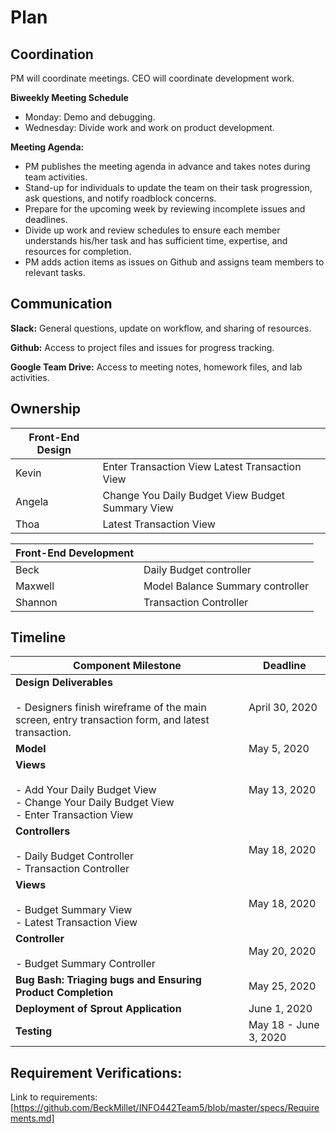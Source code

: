 # Plan
## Coordination
PM will coordinate meetings. CEO will coordinate development work. 

**Biweekly Meeting Schedule**
- Monday: Demo and debugging.
- Wednesday: Divide work and work on product development.

**Meeting Agenda:**
- PM publishes the meeting agenda in advance and takes notes during team activities.
- Stand-up for individuals to update the team on their task progression, ask questions, and notify roadblock concerns. 
- Prepare for the upcoming week by reviewing incomplete issues and deadlines.
- Divide up work and review schedules to ensure each member understands his/her task and has sufficient time, expertise, and resources for completion.
- PM adds action items as issues on Github and assigns team members to relevant tasks. 

## Communication
**Slack:** General questions, update on workflow, and sharing of resources. 

**Github:** Access to project files and issues for progress tracking. 

**Google Team Drive:** Access to meeting notes, homework files, and lab activities.

## Ownership
| Front-End Design      |                                                   |
|-----------------------|---------------------------------------------------|
| Kevin                 | Enter Transaction View  Latest Transaction View   |
| Angela                | Change You Daily Budget View  Budget Summary View |
| Thoa                  | Latest Transaction View                           |

| Front-End Development |                                                   |
|-----------------------|---------------------------------------------------|
| Beck                  | Daily Budget controller                           |
| Maxwell               | Model  Balance Summary controller                 |
| Shannon               | Transaction Controller                            |

## Timeline

| Component Milestone                                                                                                 | Deadline              |
|---------------------------------------------------------------------------------------------------------------------|-----------------------|
| **Design Deliverables**<br><br>   - Designers finish wireframe of the main screen, entry transaction form, and latest transaction. | April 30, 2020        |
| **Model**                                                                                                              | May 5, 2020           |
| **Views**<br><br>   - Add Your Daily Budget View<br>   - Change Your Daily Budget View<br>   - Enter Transaction View                          | May 13, 2020          |
| **Controllers**<br><br>  - Daily Budget Controller<br>   - Transaction Controller                                                        | May 18, 2020          |
| **Views**<br><br> - Budget Summary View<br> - Latest Transaction View                                                                    | May 18, 2020          |
| **Controller**<br><br>  - Budget Summary Controller                                                                              | May 20, 2020          |
| **Bug Bash: Triaging bugs and Ensuring Product Completion**                                                             | May 25, 2020          |
| **Deployment of Sprout Application**                                                                                    | June 1, 2020          |
| **Testing**                                                                                                             | May 18 - June 3, 2020 |
                     
## Requirement Verifications:
Link to requirements: [https://github.com/BeckMillet/INFO442Team5/blob/master/specs/Requirements.md]
